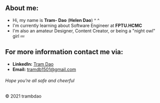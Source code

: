 ## About me:

- Hi, my name is **Tram- Dao** (**Helen Dao**) ^ ^
- I'm currently learning about Software Engineer at **FPTU.HCMC**
- I'm also an amateur Designer, Content Creator, or being a "night owl" girl 💤

## For more information contact me via: 	
  - **LinkedIn:** [Tram Dao](https://www.linkedin.com/in/helen-dao)
  - **Email:** tramdb1501@gmail.com

###### Hope you're all safe and cheerful

&copy; 2021 trambdao

<!---
HelenDao1501/HelenDao1501 is a ✨ special ✨ repository because its `README.md` (this file) appears on your GitHub profile.
You can click the Preview link to take a look at your changes.
--->
